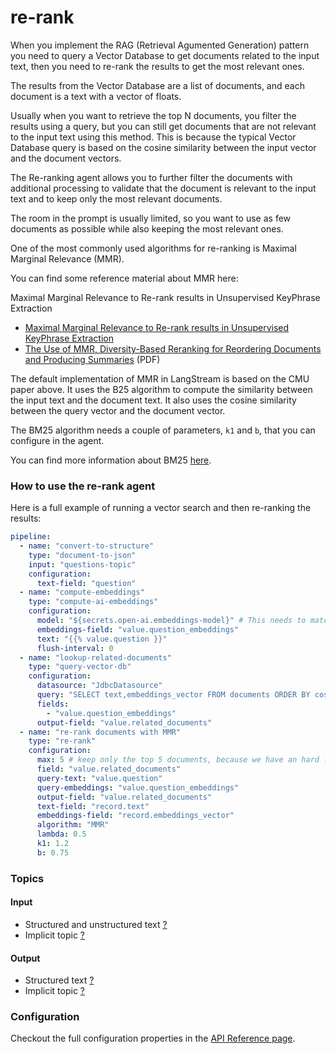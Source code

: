 # re-rank

When you implement the RAG (Retrieval Agumented Generation) pattern you need to query a Vector Database to get documents related to the input text, then you need to re-rank the results to get the most relevant ones.

The results from the Vector Database are a list of documents, and each document is a text with a vector of floats.

Usually when you want to retrieve the top N documents, you filter the results using a query, but you can still get documents that are not relevant to the input text using this method. This is because the typical Vector Database query is based on the cosine similarity between the input vector and the document vectors.

The Re-ranking agent allows you to further filter the documents with additional processing to validate that the document is relevant to the input text and to keep only the most relevant documents.

The room in the prompt is usually limited, so you want to use as few documents as possible while also keeping the most relevant ones.

One of the most commonly used algorithms for re-ranking is Maximal Marginal Relevance (MMR).

You can find some reference material about MMR here:

Maximal Marginal Relevance to Re-rank results in Unsupervised KeyPhrase Extraction

* [Maximal Marginal Relevance to Re-rank results in Unsupervised KeyPhrase Extraction](https://medium.com/tech-that-works/maximal-marginal-relevance-to-rerank-results-in-unsupervised-keyphrase-extraction-22d95015c7c5)
* [The Use of MMR, Diversity-Based Reranking for Reordering Documents and Producing Summaries](https://www.cs.cmu.edu/\~jgc/publication/The\_Use\_MMR\_Diversity\_Based\_LTMIR\_1998.pdf) (PDF)

The default implementation of MMR in LangStream is based on the CMU paper above. It uses the B25 algorithm to compute the similarity between the input text and the document text. It also uses the cosine similarity between the query vector and the document vector.

The BM25 algorithm needs a couple of parameters, `k1` and `b`, that you can configure in the agent.

You can find more information about BM25 [here](https://en.wikipedia.org/wiki/Okapi\_BM25).

### How to use the re-rank agent

Here is a full example of running a vector search and then re-ranking the results:

```yaml
pipeline:
  - name: "convert-to-structure"
    type: "document-to-json"
    input: "questions-topic"
    configuration:
      text-field: "question"
  - name: "compute-embeddings"
    type: "compute-ai-embeddings"
    configuration:
      model: "${secrets.open-ai.embeddings-model}" # This needs to match the name of the model deployment, not the base model
      embeddings-field: "value.question_embeddings"
      text: "{{% value.question }}"
      flush-interval: 0
  - name: "lookup-related-documents"
    type: "query-vector-db"
    configuration:
      datasource: "JdbcDatasource"
      query: "SELECT text,embeddings_vector FROM documents ORDER BY cosine_similarity(embeddings_vector, CAST(? as FLOAT ARRAY)) DESC LIMIT 20"
      fields:
        - "value.question_embeddings"
      output-field: "value.related_documents"
  - name: "re-rank documents with MMR"
    type: "re-rank"
    configuration:
      max: 5 # keep only the top 5 documents, because we have an hard limit on the prompt size
      field: "value.related_documents"
      query-text: "value.question"
      query-embeddings: "value.question_embeddings"
      output-field: "value.related_documents"
      text-field: "record.text"
      embeddings-field: "record.embeddings_vector"
      algorithm: "MMR"
      lambda: 0.5
      k1: 1.2
      b: 0.75
```

### **Topics**

#### **Input**

* Structured and unstructured text [?](../agent-messaging.md#implicit-input-and-output-topics)
* Implicit topic [?](../agent-messaging.md#implicit-input-and-output-topics)

#### **Output**

* Structured text [?](../agent-messaging.md#implicit-input-and-output-topics)
* Implicit topic [?](../agent-messaging.md#implicit-input-and-output-topics)

### Configuration

Checkout the full configuration properties in the [API Reference page](../../building-applications/api-reference/agents.md#re-rank).